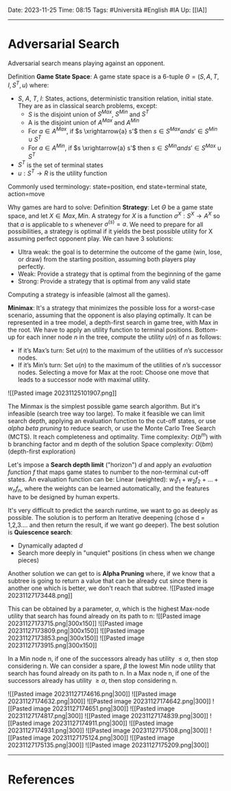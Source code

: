 Date: 2023-11-25
Time: 08:15
Tags: #Università #English #IA 
Up: [[IA]]

---
# Adversarial Search

Adversarial search means playing against an opponent. 

Definition **Game State Space**:
A game state space is a 6-tuple $\Theta = (S, A, T, I, S^T, u)$ where:
- $S$, $A$, $T$, $I$: States, actions, deterministic transition relation, initial state. They are as in classical search problems, except:
	- $S$ is the disjoint union of $S^{Max}$, $S^{Min}$ and $S^{T}$
	- A is the disjoint union of $A^{Max}$ and $A^{Min}$
	- For $a \in A^{Max}$, if $s \xrightarrow{a} s'$ then $s \in S^{Max} and s' \in S^{Min} \cup S^T$
	- For $a \in A^{Min}$, if $s \xrightarrow{a} s'$ then $s \in S^{Min} and s' \in S^{Max} \cup S^T$
- $S^T$ is the set of terminal states
- $u: S^T \rightarrow R$ is the utility function

Commonly used terminology: state=position, end state=terminal state, action=move

Why games are hard to solve:
Definition **Strategy**:
Let $\Theta$ be a game state space, and let $X \in {Max, Min}$. A strategy for $X$ is a function $\sigma^X: S^X \rightarrow A^X$ so that $a$ is applicable to $s$ whenever $\sigma^(s) = a$.
We need to prepare for all possibilities, a strategy is optimal if it yields the best possible utility for X assuming perfect opponent play. 
We can have 3 solutions:
- Ultra weak: the goal is to determine the outcome of the game (win, lose, or draw) from the starting position, assuming both players play perfectly.
- Weak: Provide a strategy that is optimal from the beginning of the game
- Strong: Provide a strategy that is optimal from any valid state

Computing a strategy is infeasible (almost all the games).

**Minimax**:
It's a strategy that minimizes the possible loss for a worst-case scenario, assuming that the opponent is also playing optimally. 
It can be represented in a tree model, a depth-first search in game tree, with Max in the root. We have to apply an utility function to terminal positions. Bottom-up for each inner node $n$ in the tree, compute the utility $u(n)$ of $n$ as follows:
- If it’s Max’s turn: Set $u(n)$ to the maximum of the utilities of $n$’s successor nodes.
- If it’s Min’s turn: Set $u(n)$ to the maximum of the utilities of $n$’s successor nodes.
Selecting a move for Max at the root: Choose one move that leads to a successor node with maximal utility.

![[Pasted image 20231125101907.png]]

The Minmax is the simplest possible game search algorithm. But it's infeasible (search tree way too large). To make it feasible we can limit search depth, applying an evaluation function to the cut-off states, or use *alpha beta pruning* to reduce search, or use the Monte Carlo Tree Search (MCTS). 
It reach completeness and optimality.
Time complexity: $O(b^m)$ with b branching factor and m depth of the solution
Space complexity: $O(bm)$ (depth-first exploration)

Let's impose a **Search depth limit** ("horizon") $d$ and apply an *evaluation function f* that maps game states to number to the non-terminal cut-off states.
An evaluation function can be:
Linear (weighted): $w_1f_1 + w_2f_2 + \dots + w_nf_n$, where the weights can be learned automatically, and the features have to be designed by human experts.

It's very difficult to predict the search runtime, we want to go as deeply as possible. The solution is to perform an Iterative deepening (chose d = 1,2,3.... and then return the result, if we want go deeper). The best solution is **Quiescence search**:
- Dynamically adapted $d$
- Search more deeply in "unquiet" positions (in chess when we change pieces)


Another solution we can get to is **Alpha Pruning** where, if we know that a subtree is going to return a value that can be already cut since there is another one which is better, we don't reach that subtree.
![[Pasted image 20231127173448.png]]

This can be obtained by a parameter, $\alpha$, which is the highest Max-node utility that search has found already on its path to n:
![[Pasted image 20231127173715.png|300x150]] ![[Pasted image 20231127173809.png|300x150]]
![[Pasted image 20231127173853.png|300x150]] ![[Pasted image 20231127173915.png|300x150]]

In a Min node n, if one of the successors already has utility $\leq \alpha$, then stop considering n. 
We can consider a spare, $\beta$ the lowest Min node utility that search has found already on its path to n. In a Max node n, if one of the successors already has utility $\geq \alpha$, then stop considering n.

![[Pasted image 20231127174616.png|300]] ![[Pasted image 20231127174632.png|300]]
![[Pasted image 20231127174642.png|300]] ![[Pasted image 20231127174651.png|300]]
![[Pasted image 20231127174817.png|300]] ![[Pasted image 20231127174839.png|300]]
![[Pasted image 20231127174911.png|300]] ![[Pasted image 20231127174931.png|300]]
![[Pasted image 20231127175108.png|300]] ![[Pasted image 20231127175124.png|300]]
![[Pasted image 20231127175135.png|300]] ![[Pasted image 20231127175209.png|300]]




---
# References
